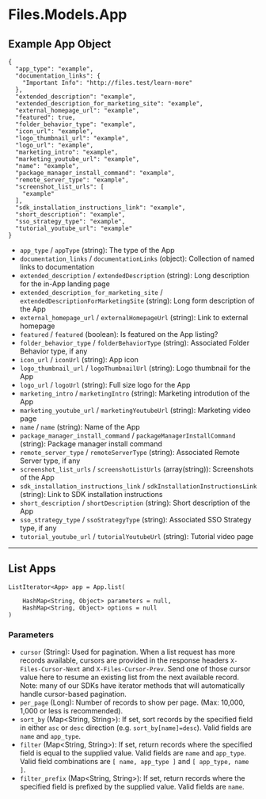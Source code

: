 # Files.Models.App

## Example App Object

```
{
  "app_type": "example",
  "documentation_links": {
    "Important Info": "http://files.test/learn-more"
  },
  "extended_description": "example",
  "extended_description_for_marketing_site": "example",
  "external_homepage_url": "example",
  "featured": true,
  "folder_behavior_type": "example",
  "icon_url": "example",
  "logo_thumbnail_url": "example",
  "logo_url": "example",
  "marketing_intro": "example",
  "marketing_youtube_url": "example",
  "name": "example",
  "package_manager_install_command": "example",
  "remote_server_type": "example",
  "screenshot_list_urls": [
    "example"
  ],
  "sdk_installation_instructions_link": "example",
  "short_description": "example",
  "sso_strategy_type": "example",
  "tutorial_youtube_url": "example"
}
```

* `app_type` / `appType`  (string): The type of the App
* `documentation_links` / `documentationLinks`  (object): Collection of named links to documentation
* `extended_description` / `extendedDescription`  (string): Long description for the in-App landing page
* `extended_description_for_marketing_site` / `extendedDescriptionForMarketingSite`  (string): Long form description of the App
* `external_homepage_url` / `externalHomepageUrl`  (string): Link to external homepage
* `featured` / `featured`  (boolean): Is featured on the App listing?
* `folder_behavior_type` / `folderBehaviorType`  (string): Associated Folder Behavior type, if any
* `icon_url` / `iconUrl`  (string): App icon
* `logo_thumbnail_url` / `logoThumbnailUrl`  (string): Logo thumbnail for the App
* `logo_url` / `logoUrl`  (string): Full size logo for the App
* `marketing_intro` / `marketingIntro`  (string): Marketing introdution of the App
* `marketing_youtube_url` / `marketingYoutubeUrl`  (string): Marketing video page
* `name` / `name`  (string): Name of the App
* `package_manager_install_command` / `packageManagerInstallCommand`  (string): Package manager install command
* `remote_server_type` / `remoteServerType`  (string): Associated Remote Server type, if any
* `screenshot_list_urls` / `screenshotListUrls`  (array(string)): Screenshots of the App
* `sdk_installation_instructions_link` / `sdkInstallationInstructionsLink`  (string): Link to SDK installation instructions
* `short_description` / `shortDescription`  (string): Short description of the App
* `sso_strategy_type` / `ssoStrategyType`  (string): Associated SSO Strategy type, if any
* `tutorial_youtube_url` / `tutorialYoutubeUrl`  (string): Tutorial video page


---

## List Apps

```
ListIterator<App> app = App.list(
    
    HashMap<String, Object> parameters = null,
    HashMap<String, Object> options = null
)
```

### Parameters

* `cursor` (String): Used for pagination.  When a list request has more records available, cursors are provided in the response headers `X-Files-Cursor-Next` and `X-Files-Cursor-Prev`.  Send one of those cursor value here to resume an existing list from the next available record.  Note: many of our SDKs have iterator methods that will automatically handle cursor-based pagination.
* `per_page` (Long): Number of records to show per page.  (Max: 10,000, 1,000 or less is recommended).
* `sort_by` (Map<String, String>): If set, sort records by the specified field in either `asc` or `desc` direction (e.g. `sort_by[name]=desc`). Valid fields are `name` and `app_type`.
* `filter` (Map<String, String>): If set, return records where the specified field is equal to the supplied value. Valid fields are `name` and `app_type`. Valid field combinations are `[ name, app_type ]` and `[ app_type, name ]`.
* `filter_prefix` (Map<String, String>): If set, return records where the specified field is prefixed by the supplied value. Valid fields are `name`.
